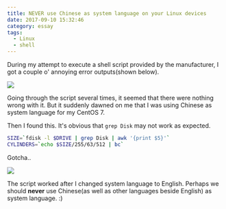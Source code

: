 ```yaml
---
title: NEVER use Chinese as system language on your Linux devices
date: 2017-09-10 15:32:46
category: essay
tags:
  - Linux
  - shell
---
```


During my attempt to execute a shell script provided by the manufacturer, I got a couple o' annoying error outputs(shown below).

![](p1.png)

Going through the script several times, it seemed that there were nothing wrong with it. But it suddenly dawned on me that I was using Chinese as system language for my CentOS 7.

Then I found this. It's obvious that `grep Disk` may not work as expected.

```bash
SIZE=`fdisk -l $DRIVE | grep Disk | awk '{print $5}'`
CYLINDERS=`echo $SIZE/255/63/512 | bc`
```

Gotcha..

![](p2.png)

The script worked after I changed system language to English. Perhaps we should **never** use Chinese(as well as other languages beside English) as system language. :)
